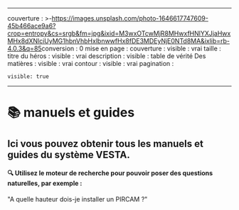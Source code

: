 * * *

couverture : >-<https://images.unsplash.com/photo-1646617747609-45b466ace9a6?crop=entropy&cs=srgb&fm=jpg&ixid=M3wxOTcwMjR8MHwxfHNlYXJjaHwxMHx8dXNlciUyMG1hbnVhbHxlbnwwfHx8fDE3MDEyNjE0NTd8MA&ixlib=rb-4.0.3&q=85>conversion : 0
mise en page : couverture : visible : vrai taille : titre du héros : visible : vrai description : visible : table de vérité Des matières : visible : vrai contour : visible : vrai pagination :

    visible: true

* * *

# 📚 manuels et guides

## Ici vous pouvez obtenir tous les manuels et guides du système VESTA.

#### 🔍 Utilisez le moteur de recherche pour pouvoir poser des questions naturelles, par exemple :

"A quelle hauteur dois-je installer un PIRCAM ?"
